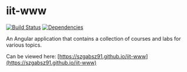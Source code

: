 # iit-www

[![Build Status](https://travis-ci.org/szgabsz91/iit-www.svg?branch=master)](https://travis-ci.org/szgabsz91/iit-www)
[![Dependencies](https://img.shields.io/david/szgabsz91/iit-www.svg)](https://david-dm.org/szgabsz91/iit-www)

An Angular application that contains a collection of courses and labs for various topics.

Can be viewed here: [https://szgabsz91.github.io/iit-www](https://szgabsz91.github.io/iit-www)
